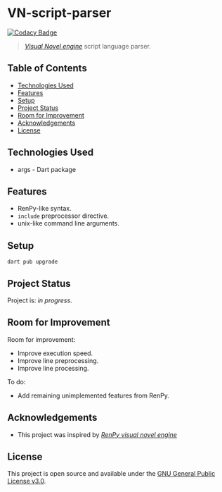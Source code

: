 # VN-script-parser

[![Codacy Badge](https://app.codacy.com/project/badge/Grade/8a84676db42c49f1b8f3c69ac38e87e6)](https://app.codacy.com/gh/lurkydismal/VN-script-parser/dashboard?utm_source=gh&utm_medium=referral&utm_content=&utm_campaign=Badge_grade)

> [_Visual Novel engine_](https://github.com/lurkydismal/VN-engine-web) script language parser.

## Table of Contents

* [Technologies Used](#technologies-used)
* [Features](#features)
* [Setup](#setup)
* [Project Status](#project-status)
* [Room for Improvement](#room-for-improvement)
* [Acknowledgements](#acknowledgements)
* [License](#license)

## Technologies Used

* args - Dart package

## Features

* RenPy-like syntax.
* `include` preprocessor directive.
* unix-like command line arguments.

## Setup

```console
dart pub upgrade
```

## Project Status

Project is: _in progress_.

## Room for Improvement

Room for improvement:

* Improve execution speed.
* Improve line preprocessing.
* Improve line processing.

To do:

* Add remaining unimplemented features from RenPy.

## Acknowledgements

* This project was inspired by [_RenPy visual novel engine_](https://www.renpy.org/)

## License

This project is open source and available under the [GNU General Public License v3.0](https://github.com/lurkydismal/VN-script-parser/blob/main/LICENSE).
